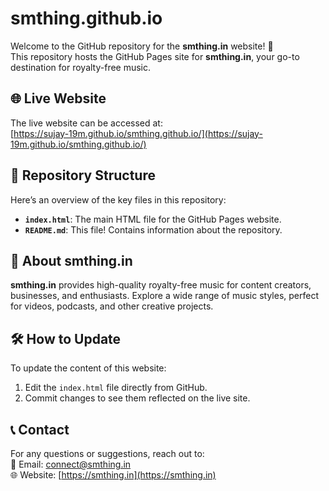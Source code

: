 # smthing.github.io

Welcome to the GitHub repository for the **smthing.in** website! 🎵  
This repository hosts the GitHub Pages site for **smthing.in**, your go-to destination for royalty-free music.

## 🌐 Live Website

The live website can be accessed at:  
[https://sujay-19m.github.io/smthing.github.io/](https://sujay-19m.github.io/smthing.github.io/)

## 📂 Repository Structure

Here’s an overview of the key files in this repository:

- **`index.html`**: The main HTML file for the GitHub Pages website.
- **`README.md`**: This file! Contains information about the repository.

## 🚀 About smthing.in

**smthing.in** provides high-quality royalty-free music for content creators, businesses, and enthusiasts. Explore a wide range of music styles, perfect for videos, podcasts, and other creative projects.

## 🛠️ How to Update

To update the content of this website:
1. Edit the `index.html` file directly from GitHub.
2. Commit changes to see them reflected on the live site.

## 📞 Contact

For any questions or suggestions, reach out to:  
📧 Email: connect@smthing.in  
🌐 Website: [https://smthing.in](https://smthing.in)
